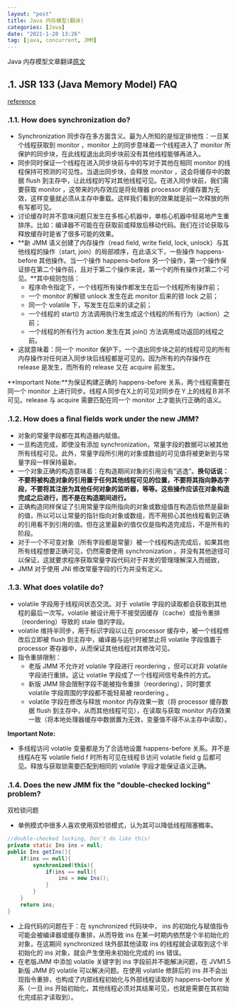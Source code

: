 ```yaml
---
layout: "post"
title: Java 内存模型(翻译)
categories: [Java]
date: "2021-1-28 13:26"
tag: [java, concurrent, JMM]
---
```


Java 内存模型文章翻译[原文](http://www.cs.umd.edu/~pugh/java/memoryModel/)

## .1. JSR 133 (Java Memory Model) FAQ

[reference](http://www.cs.umd.edu/~pugh/java/memoryModel/jsr-133-faq.html)

### .1.1. How does synchronization do?

- Synchronization 同步存在多方面含义。最为人所知的是恒定排他性：一旦某个线程获取到 monitor ，monitor 上的同步意味着一个线程进入了 monitor 所保护的同步块，在此线程退出此同步块前没有其他线程能够再进入。<!--more-->
- 同步同时保证一个线程在进入同步块前与中的写对于其他在相同 monitor 的线程保持可预测的可见性。当退出同步块，会释放 monitor ，这会将缓存中的数据 flush 到主存中，让此线程的写对其他线程可见。在进入同步块前，我们需要获取 monitor ，这带来的内存效应是将处理器 processor 的缓存置为无效，这样变量就必须从主存中重载。这样我们看到的效果就是前一次释放的所有写都可见。
- 讨论缓存时并不意味问题只发生在多核心机器中，单核心机器中轻易地产生重排序。比如：编译器不可能在在获取前或释放后移动代码。我们在讨论获取与释放缓存时是省了很多可能的效果。
- **新 JMM 语义创建了内存操作（read field, write field, lock, unlock）与其他线程的操作（start, join）的局部顺序，在此语义下，一些操作 happens-before 其他操作。当一个操作 happens-before 另一个操作，第一个操作保证排在第二个操作前，且对于第二个操作来说，第一个的所有操作对第二个可见。**其中规则包括：
    - 程序命令指定下，一个线程所有操作都发生在后一个线程所有操作前；
    - 一个 monitor 的解锁 unlock 发生在此 monitor 后来的锁 lock 之前；
    - 同一个 volatile 下，写发生在后来的读之前；
    - 一个线程的 start() 方法调用执行发生成这个线程的所有行为（action）之前；
    - 一个线程的所有行为 action 发生在其 join() 方法调用成功返回的线程之前。
- 这就意味着：同一个 monitor 保护下，一个退出同步块之前的线程可见的所有内存操作对任何进入同步块后线程都是可见的。因为所有的内存操作在 release 是发生，而所有的 release 又在 acquire 前发生。

**Important Note:**为保证构建正确的 happens-before 关系，两个线程需要在同一个 monitor 上进行同步。线程Ａ同步在X上的可见对同步在Ｙ上的线程Ｂ并不可见。release 与 acquire 需要匹配在同一个 monitor 上才能执行正确的语义。

### .1.2. How does a final fields work under the new JMM?

- 对象的常量字段都在其构造器内赋值。
- 一旦构造完成，即使没有添加 synchronization，常量字段的数据可以被其他所有线程可见。此外，常量字段所引用的对象或数组的可见值将被更新到与常量字段一样保持最新。
- 一个对象正确的构造意味着：在构造期间对象的引用没有“逃逸”。**换句话说：不要将被构造对象的引用置于任何其他线程可见的位置，不要将其指向静态字段，不要将其注册为其他任何对象的监听器，等等。这些操作应该在对象构造完成之后进行，而不是在构造期间进行。**
- 正确构造同样保证了引用常量字段所指向的对象或数组值在构造后依然是最新的值，所以可以让常量的指针指向对象或数组，而不用担心其他线程看到正确的引用看不到引用的值。但在这里最新的值仅仅是指构造完成后，不是所有的阶段。
- 对于一个不可变对象（所有字段都是常量）被一个线程构造完成后，如果其他所有线程想要正确可见，仍然需要使用 synchronization 。并没有其他途径可以保证，这就要求程序获取常量字段代码对于并发的管理理解深入而细致，
- JMM 对于使用 JNI 修改常量字段的行为并没有定义。

### .1.3. What does volatile do?

- volatile 字段用于线程间状态交流。对于 volatile 字段的读取都会获取到其他程的最后一次写。volatile 被设计用于不接受因缓存（cache）或指令重排（reordering）导致的 stale 值的字段。
- volatile 维持半同步，用于标识字段以让在 processor 缓存中，被一个线程修改后立即被 flush 到主存中，编译器与运行时被禁止将 volatile 字段值置于 processor 寄存器中，从而保证其他线程对其修改可见。
- 指令重排限制：
    - 老版 JMM 不允许对 volatile 字段进行 reordering ，但可以对非 volatile 字段进行重排。这让 volatile 字段成了一个线程间信号条件的方式。
    - 新版 JMM 除会限制字段不能被指令重排（reordering），同时要求 volatile 字段周围的字段都不能轻易被 reordering 。
    - volatile 字段在修改与释放 monitor 内存效果一致（将 processor 缓存数据 flush 到主存中，从而其他线程可见），在读取与获取 monitor 内存效果一致（将本地处理器缓存中数据置为无效，变量值不得不从主存中读取）。

**Important Note:**

- 多线程访问 volatile 变量都是为了合适地设置 happens-before 关系。并不是线程A在写 volatile field f 时所有可见在线程Ｂ访问 volatile field g 后都可见。释放与获取锁需要匹配到相同的 volatile 字段才能保证语义正确。

### .1.4. Does the new JMM fix the "double-checked locking" problem?

双检锁问题

- 单例模式中很多人喜欢使用双检锁模式，认为其可以降低线程阻塞概率。

```java
//double-checked locking, Don't do like this!
private static Ins ins = null;
public Ins getIns(){
    if(ins == null){
        synchronized(this){
            if(ins == null){
                ins = new Ins();
            }
        }
    }
    return ins;
}
```

- 上段代码的问题在于：在 synchronized 代码块中， ins 的初始化与赋值指令可能会被编译器或缓存重排，从而导致 ins 在某一时期内依然是个半初始化的对象，在这期间 synchronized 块外部其他读取 ins 的线程就会读取到这个半初始化的 ins 对象，就会产生使用未初始化完成的 ins 错误。
- 在老版JMM 中添加 volatile 关键字到 ins 字段前并不能解决问题，在 JVM1.5 新版 JMM 的 volatile 可以解决问题。在使用 volatile 修辞后的 ins 并不会出现指令重排，也构成了内部线程初始化与外部线程读取的 happens-before 关系（一旦 ins 开始初始化，其他线程必须对其结果可见，也就是需要在其初始化完成前才读取到）。
